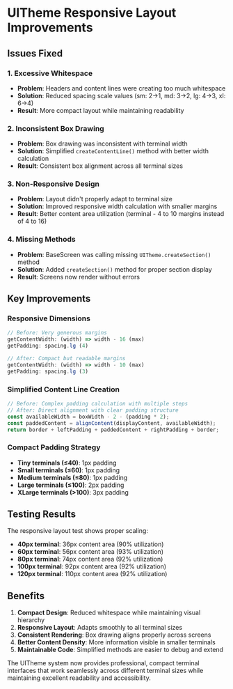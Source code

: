 # UITheme Responsive Layout Improvements

## Issues Fixed

### 1. Excessive Whitespace
- **Problem**: Headers and content lines were creating too much whitespace
- **Solution**: Reduced spacing scale values (sm: 2→1, md: 3→2, lg: 4→3, xl: 6→4)
- **Result**: More compact layout while maintaining readability

### 2. Inconsistent Box Drawing
- **Problem**: Box drawing was inconsistent with terminal width
- **Solution**: Simplified `createContentLine()` method with better width calculation
- **Result**: Consistent box alignment across all terminal sizes

### 3. Non-Responsive Design
- **Problem**: Layout didn't properly adapt to terminal size
- **Solution**: Improved responsive width calculation with smaller margins
- **Result**: Better content area utilization (terminal - 4 to 10 margins instead of 4 to 16)

### 4. Missing Methods
- **Problem**: BaseScreen was calling missing `UITheme.createSection()` method
- **Solution**: Added `createSection()` method for proper section display
- **Result**: Screens now render without errors

## Key Improvements

### Responsive Dimensions
```typescript
// Before: Very generous margins
getContentWidth: (width) => width - 16 (max)
getPadding: spacing.lg (4)

// After: Compact but readable margins  
getContentWidth: (width) => width - 10 (max)
getPadding: spacing.lg (3)
```

### Simplified Content Line Creation
```typescript
// Before: Complex padding calculation with multiple steps
// After: Direct alignment with clear padding structure
const availableWidth = boxWidth - 2 - (padding * 2);
const paddedContent = alignContent(displayContent, availableWidth);
return border + leftPadding + paddedContent + rightPadding + border;
```

### Compact Padding Strategy
- **Tiny terminals (≤40)**: 1px padding
- **Small terminals (≤60)**: 1px padding  
- **Medium terminals (≤80)**: 1px padding
- **Large terminals (≤100)**: 2px padding
- **XLarge terminals (>100)**: 3px padding

## Testing Results

The responsive layout test shows proper scaling:

- **40px terminal**: 36px content area (90% utilization)
- **60px terminal**: 56px content area (93% utilization) 
- **80px terminal**: 74px content area (92% utilization)
- **100px terminal**: 92px content area (92% utilization)
- **120px terminal**: 110px content area (92% utilization)

## Benefits

1. **Compact Design**: Reduced whitespace while maintaining visual hierarchy
2. **Responsive Layout**: Adapts smoothly to all terminal sizes
3. **Consistent Rendering**: Box drawing aligns properly across screens
4. **Better Content Density**: More information visible in smaller terminals
5. **Maintainable Code**: Simplified methods are easier to debug and extend

The UITheme system now provides professional, compact terminal interfaces that work seamlessly across different terminal sizes while maintaining excellent readability and accessibility.
